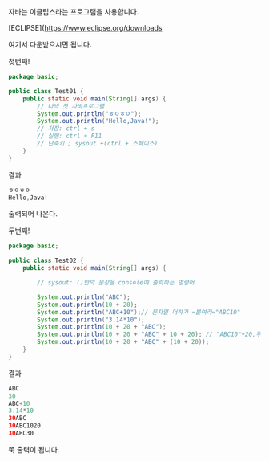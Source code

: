 자바는 이클립스라는 프로그램을 사용합니다.

[ECLIPSE](https://www.eclipse.org/downloads

여기서 다운받으시면 됩니다.


첫번째! 
 
```java
package basic;

public class Test01 {
	public static void main(String[] args) {
		// 나의 첫 자바프로그램
		System.out.println("ㅎㅇㅎㅇ");
		System.out.println("Hello,Java!");
		// 저장: ctrl + s
		// 실행: ctrl + F11
        // 단축키 ; sysout +(ctrl + 스페이스)
	}
}
```

결과

```java
ㅎㅇㅎㅇ
Hello,Java!
```

출력되어 나온다.

두번째!

```java
package basic;

public class Test02 {
	public static void main(String[] args) {

		// sysout: ()안의 문장을 console에 출력하는 명령어

		System.out.println("ABC");
		System.out.println(10 + 20);
		System.out.println("ABC+10");// 문자열 더하가 =붙여라="ABC10"
		System.out.println("3.14*10");
		System.out.println(10 + 20 + "ABC");
		System.out.println(10 + 20 + "ABC" + 10 + 20); // "ABC10"+20,두개씩 붙여라
		System.out.println(10 + 20 + "ABC" + (10 + 20));
	}
}
```

결과

```java
ABC
30
ABC+10
3.14*10
30ABC
30ABC1020
30ABC30
```

쭉 출력이 됩니다.
